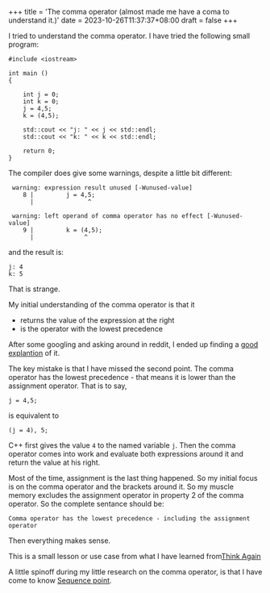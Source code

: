 +++
title = 'The comma operator (almost made me have a coma to understand it.)'
date = 2023-10-26T11:37:37+08:00
draft = false
+++

I tried to understand the comma operator. I have tried the following small program:

```
#include <iostream>

int main ()
{

	int j = 0;
	int k = 0;
	j = 4,5;
	k = (4,5);

	std::cout << "j: " << j << std::endl;
	std::cout << "k: " << k << std::endl;

	return 0;
}
```

The compiler does give some warnings, despite a little bit different:

```
 warning: expression result unused [-Wunused-value]
    8 |         j = 4,5;
      |               ^

 warning: left operand of comma operator has no effect [-Wunused-value]
    9 |         k = (4,5);
      |              ^     
```

and the result is:

```
j: 4
k: 5
```

That is strange. 

My initial understanding of the comma operator is that it

- returns the value of the expression at the right
- is the operator with the lowest precedence

After some googling and asking around in reddit, I ended up finding a [good explantion](https://stackoverflow.com/questions/54142/how-does-the-comma-operator-work-and-what-precedence-does-it-have) of it.

The key mistake is that I have missed the second point. The comma operator has the 
lowest precedence - that means it is lower than the assignment operator. That is
to say,

```
j = 4,5;
```
is equivalent to 

```
(j = 4), 5;
```

C++ first gives the value `4` to the named variable `j`.  Then the comma operator comes into work
and evaluate both expressions around it and return the value at his right.

Most of the time, assignment is the last thing happened. So my initial focus is on the 
comma operator and the brackets around it. So my muscle memory excludes the assignment operator
in property 2 of the comma operator. So the complete sentance should be:

```
Comma operator has the lowest precedence - including the assignment operator
```

Then everything makes sense. 

This is a small lesson or use case from what I have learned from[Think Again](https://a.co/d/5GHBiaI)

A little spinoff during my little research on the comma operator, is that I have
come to know [Sequence point](https://en.wikipedia.org/wiki/Sequence_point). 
